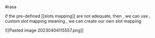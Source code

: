 #rasa 

if the pre-defined  [[slots mapping]] are not adequate, then , we can use , custom slot mapping meaning , we can create our own slot mapping

![[Pasted image 20230404115557.png]]